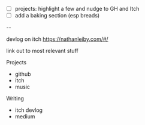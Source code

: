 - [ ] projects: highlight a few and nudge to GH and Itch
- [ ] add a baking section (esp breads)

--

devlog on itch
https://nathanleiby.com/#/

link out to most relevant stuff

Projects

- github
- itch
- music

Writing

- itch devlog
- medium
